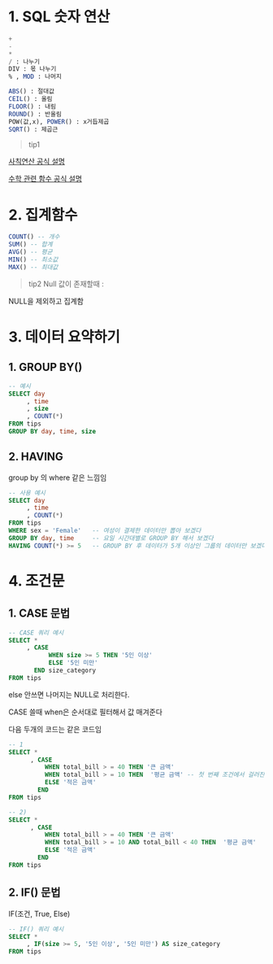 # 1. SQL 숫자 연산
```sql
+ 
- 
*
/ : 나누기
DIV : 몫 나누기
% , MOD : 나머지
```

```sql
ABS() : 절대값
CEIL() : 올림
FLOOR() : 내림
ROUND() : 반올림
POW(값,x), POWER() : x거듭제곱
SQRT() : 제곱근
```
>tip1 

[사칙연산 공식 설명](https://dev.mysql.com/doc/refman/8.0/en/arithmetic-functions.html)

[수학 관련 함수 공식 설명](https://dev.mysql.com/doc/refman/8.0/en/mathematical-functions.html)

# 2. 집계함수 
```sql
COUNT() -- 개수
SUM() -- 합계
AVG() -- 평균
MIN() -- 최소값
MAX() -- 최대값
```

>tip2
Null 값이 존재할때 :

NULL을 제외하고 집계함

# 3. 데이터 요약하기
## 1. GROUP BY()
```sql
-- 예시
SELECT day
     , time
     , size
     , COUNT(*)
FROM tips
GROUP BY day, time, size
```

## 2. HAVING

group by 의 where 같은 느낌임

```sql
-- 사용 예시
SELECT day
     , time
     , COUNT(*)
FROM tips
WHERE sex = 'Female'   -- 여성이 결제한 데이터만 뽑아 보겠다
GROUP BY day, time     -- 요일 시간대별로 GROUP BY 해서 보겠다
HAVING COUNT(*) >= 5   -- GROUP BY 후 데이터가 5개 이상인 그룹의 데이터만 보겠다
```


# 4. 조건문

## 1. CASE 문법
```sql
-- CASE 쿼리 예시
SELECT *
     , CASE
           WHEN size >= 5 THEN '5인 이상'
           ELSE '5인 미만'
       END size_category
FROM tips
```
else 안쓰면 나머지는 NULL로 처리한다.

CASE 쓸때 when은 순서대로 필터해서 값 매겨준다

다음 두개의 코드는 같은 코드임

```sql
-- 1
SELECT *
      , CASE 
          WHEN total_bill > = 40 THEN '큰 금액'
          WHEN total_bill > = 10 THEN  '평균 금액' -- 첫 번째 조건에서 걸러진 나머지 데이터
          ELSE '적은 금액'
        END
FROM tips
```

```sql
-- 2)
SELECT *
      , CASE 
          WHEN total_bill > = 40 THEN '큰 금액'
          WHEN total_bill > = 10 AND total_bill < 40 THEN  '평균 금액'
          ELSE '적은 금액'
        END
FROM tips
```


## 2. IF() 문법
IF(조건, True, Else)
```sql
-- IF() 쿼리 예시
SELECT *
     , IF(size >= 5, '5인 이상', '5인 미만') AS size_category
FROM tips
```